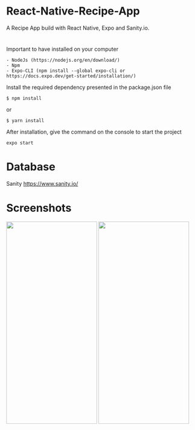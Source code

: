 # React-Native-Recipe-App
A Recipe App build with React Native, Expo and Sanity.io.
#
Important to have installed on your computer
```
- NodeJs (https://nodejs.org/en/download/)
- Npm
- Expo-CLI (npm install --global expo-cli or https://docs.expo.dev/get-started/installation/)
```
Install the required dependency presented in the package.json file
```
$ npm install
```
or
```
$ yarn install
```
After installation, give the command on the console to start the project
```
expo start
```
# Database
Sanity https://www.sanity.io/

# Screenshots
<img src="https://user-images.githubusercontent.com/120464714/208268451-ecb80043-65d3-446d-8e6c-ef708a7ee385.png" data-canonical-src="https://user-images.githubusercontent.com/120464714/208268451-ecb80043-65d3-446d-8e6c-ef708a7ee385.png" width="240" height="535" /> <img src="https://user-images.githubusercontent.com/120464714/208268487-26b5f4a0-6a33-4c5e-ba85-c1f6f2d6e351.png" data-canonical-src="https://user-images.githubusercontent.com/120464714/208268487-26b5f4a0-6a33-4c5e-ba85-c1f6f2d6e351.png" width="240" height="535" />
